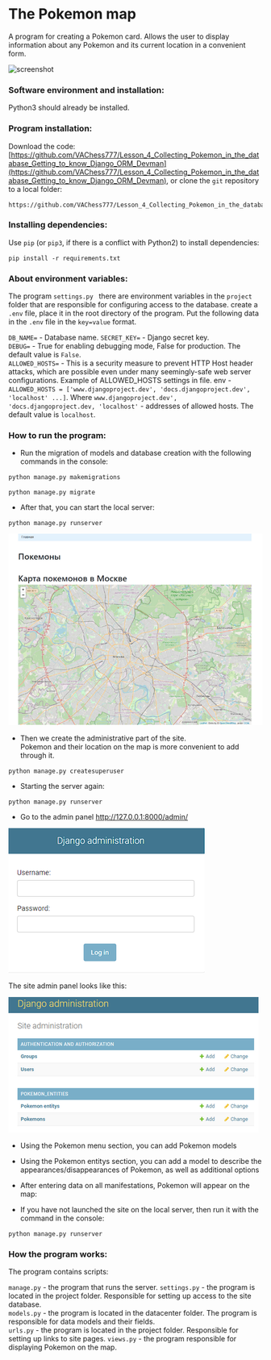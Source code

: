 # The Pokemon map

A program for creating a Pokemon card. Allows the user to display information about any Pokemon and its current location in a convenient form.

![screenshot](https://dvmn.org/filer/canonical/1563275070/172/)


### Software environment and installation:

Python3 should already be installed.

### Program installation:

Download the code: [https://github.com/VAChess777/Lesson_4_Collecting_Pokemon_in_the_database_Getting_to_know_Django_ORM_Devman](https://github.com/VAChess777/Lesson_4_Collecting_Pokemon_in_the_database_Getting_to_know_Django_ORM_Devman), or clone the `git` repository to a local folder:
```
https://github.com/VAChess777/Lesson_4_Collecting_Pokemon_in_the_database_Getting_to_know_Django_ORM_Devman
```

### Installing dependencies:
 
Use `pip` (or `pip3`, if there is a conflict with Python2) to install dependencies:
```bach
pip install -r requirements.txt
```

### About environment variables:

The program `settings.py ` there are environment variables in the `project` folder that are responsible for configuring access to the database.
create a `.env` file, place it in the root directory of the program. Put the following data in the `.env` file in the `key=value` format.

`DB_NAME=` - Database name. 
`SECRET_KEY=` - Django secret key.              
`DEBUG=` - True for enabling debugging mode, False for production. The default value is `False`.                                                         
`ALLOWED_HOSTS=` - This is a security measure to prevent HTTP Host header attacks, which are possible even under many seemingly-safe web server configurations.
Example of ALLOWED_HOSTS settings in file. env - `ALLOWED_HOSTS = ['www.djangoproject.dev', 'docs.djangoproject.dev', 'localhost' ...]`. Where
`www.djangoproject.dev', 'docs.djangoproject.dev, 'localhost'` -  addresses of allowed hosts. The default value is `localhost`.   

### How to run the program:

* Run the migration of models and database creation with the following commands in the console:
```angular2html
python manage.py makemigrations
```
```angular2html
python manage.py migrate
```
* After that, you can start the local server:
```angular2html
python manage.py runserver
```
![](https://github.com/VAChess777/images_/blob/1d7788c28592fca3aeb55d39eee588de68ea41d5/Empty_map_of_Moscow.png)

* Then we create the administrative part of the site.         
Pokemon and their location on the map is more convenient to add through it.
```angular2html
python manage.py createsuperuser
```


* Starting the server again:
```angular2html
python manage.py runserver
```
* Go to the admin panel http://127.0.0.1:8000/admin/  

![](https://github.com/VAChess777/images_/blob/3f7e679d5e61982a2a879946221642e0e2926851/Django_Admin_panel_1.png)

The site admin panel looks like this:

![](https://github.com/VAChess777/images_/blob/1d7788c28592fca3aeb55d39eee588de68ea41d5/Django_Admin_panel.png)


* Using the Pokemon menu section, you can add Pokemon models

* Using the Pokemon entitys section, you can add a model to describe the appearances/disappearances of Pokemon, as well as additional options

* After entering data on all manifestations, Pokemon will appear on the map:

* If you have not launched the site on the local server, then run it with the command in the console:
```angular2html
python manage.py runserver
```
### How the program works:

The program contains scripts:

```manage.py``` - the program that runs the server.
```settings.py``` - the program is located in the project folder. Responsible for setting up access to the site database.   
```models.py``` - the program is located in the datacenter folder. The program is responsible for data models and their fields.          
```urls.py``` - the program is located in the project folder. Responsible for setting up links to site pages. 
```views.py``` - the program responsible for displaying Pokemon on the map.


















